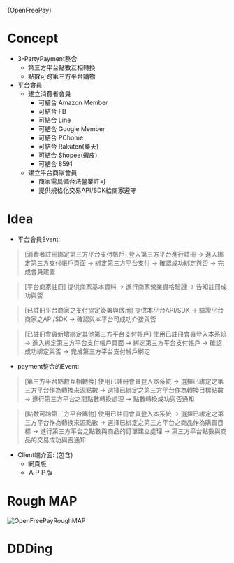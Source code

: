 {OpenFreePay}  
  
# Concept
  
* 3-PartyPayment整合
  * 第三方平台點數互相轉換
  * 點數可跨第三方平台購物
* 平台會員
  * 建立消費者會員
    * 可結合 Amazon Member
    * 可結合 FB
    * 可結合 Line
    * 可結合 Google Member
    * 可結合 PChome
    * 可結合 Rakuten(樂天)
    * 可結合 Shopee(蝦皮)
    * 可結合 8591
  * 建立平台商家會員
    * 商家需具備合法營業許可
    * 提供規格化交易API/SDK給商家遵守
  
# Idea  
  
* 平台會員Event:  
  
> [消費者註冊綁定第三方平台支付帳戶] 登入第三方平台進行註冊 -> 進入綁定第三方支付帳戶頁面 -> 綁定第三方平台支付 -> 確認成功綁定與否 -> 完成會員建置  
  
> [平台商家註冊] 提供商家基本資料 -> 進行商家營業資格驗證 -> 告知註冊成功與否  
  
> [已註冊平台商家之支付協定簽署與啟用] 提供本平台API/SDK -> 驗證平台商家之API/SDK -> 確認與本平台可成功介接與否  
  
> [已註冊會員新增綁定其他第三方平台支付帳戶] 使用已註冊會員登入本系統 -> 進入綁定第三方平台支付帳戶頁面 -> 綁定第三方平台支付帳戶 -> 確認成功綁定與否 -> 完成第三方平台支付帳戶綁定  
  
* payment整合的Event:  
  
> [第三方平台點數互相轉換] 使用已註冊會員登入本系統 -> 選擇已綁定之第三方平台作為轉換來源點數 -> 選擇已綁定之第三方平台作為轉換目標點數 -> 進行第三方平台之間點數轉換處理 -> 點數轉換成功與否通知  
  
> [點數可跨第三方平台購物] 使用已註冊會員登入本系統 -> 選擇已綁定之第三方平台作為轉換來源點數 -> 選擇已綁定之第三方平台之商品作為購買目標 -> 進行第三方平台之點數與商品的訂單建立處理 -> 第三方平台點數與商品的交易成功與否通知  
  
* Client端介面: (包含)  
  * 網頁版  
  * ＡＰＰ版  
  
# Rough MAP
  
![OpenFreePayRoughMAP](https://imgur.com/lzyBEM4)  
  
# DDDing  